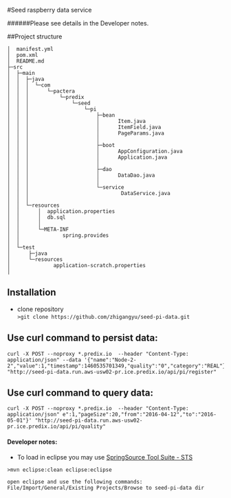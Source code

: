 #Seed raspberry data service


######Please see details in the Developer notes.

##Project structure
   ``` 
│  manifest.yml
│  pom.xml
│  README.md    
├─src
│  ├─main
│  │  ├─java
│  │  │  └─com
│  │  │      └─pactera
│  │  │          └─predix
│  │  │              └─seed
│  │  │                  └─pi
│  │  │                      ├─bean
│  │  │                      │      Item.java
│  │  │                      │      ItemField.java
│  │  │                      │      PageParams.java
│  │  │                      │      
│  │  │                      ├─boot
│  │  │                      │      AppConfiguration.java
│  │  │                      │      Application.java
│  │  │                      │      
│  │  │                      ├─dao
│  │  │                      │      DataDao.java
│  │  │                      │      
│  │  │                      └─service
│  │  │                              DataService.java
│  │  │                              
│  │  └─resources
│  │      │  application.properties
│  │      │  db.sql
│  │      │  
│  │      └─META-INF
│  │              spring.provides
│  │              
│  └─test
│      ├─java
│      └─resources
│              application-scratch.properties
│                
   ``` 

## Installation
 - clone repository  
    `>git clone https://github.com/zhigangyu/seed-pi-data.git`
    
## Use curl command to persist data: 
   ``` 
curl -X POST --noproxy *.predix.io  --header "Content-Type: application/json" --data '{"name":"Node-2-2","value":1,"timestamp":1460535701349,"quality":"0","category":"REAL"}' "http://seed-pi-data.run.aws-usw02-pr.ice.predix.io/api/pi/register"
   ```

## Use curl command to query data: 
   ``` 
curl -X POST --noproxy *.predix.io  --header "Content-Type: application/json" e":1,"pageSize":20,"from":"2016-04-12","to":"2016-05-01"}' "http://seed-pi-data.run.aws-usw02-pr.ice.predix.io/api/pi/quality"

   ```
   
#### Developer notes:

 - To load in eclipse you may use [SpringSource Tool Suite - STS](https://spring.io/tools/sts/all)  
  ```
  >mvn eclipse:clean eclipse:eclipse  
  
  open eclipse and use the following commands:
  File/Import/General/Existing Projects/Browse to seed-pi-data dir   
  ```  